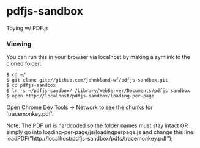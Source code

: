 pdfjs-sandbox
=============

Toying w/ PDF.js

### Viewing
You can run this in your browser via localhost by making a symlink to the cloned folder:

    $ cd ~/
    $ git clone git://github.com/johnbland-wf/pdfjs-sandbox.git
    $ cd pdfjs-sandbox
    $ ln -s ~/pdfjs-sandbox/ /Library/WebServer/Documents/pdfjs-sandbox
    $ open http://localhost/pdfjs-sandbox/loading-per-page

Open Chrome Dev Tools -> Network to see the chunks for 'tracemonkey.pdf'.

Note:
The PDF url is hardcoded so the folder names must stay intact OR simply go into loading-per-page/js/loadingperpage.js and change this line:
    loadPDF("http://localhost/pdfjs-sandbox/pdfs/tracemonkey.pdf");